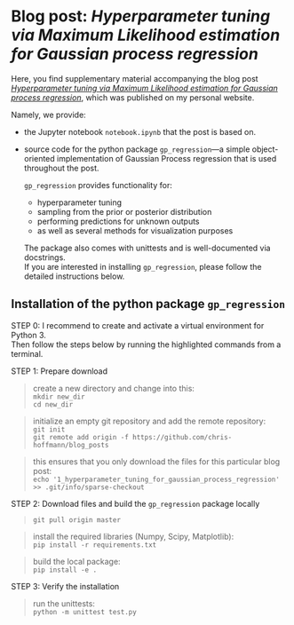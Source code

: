 # Blog post: *Hyperparameter tuning via Maximum Likelihood estimation for Gaussian process regression*

Here, you find supplementary material accompanying  the blog post [*Hyperparameter tuning via Maximum Likelihood estimation for Gaussian process regression*](https://chrishoffmann.ai/post/hypparam_tuning_for_gp_regression), which was published on my personal website. 

Namely, we provide:
- the Jupyter notebook `notebook.ipynb` that the post is based on.
- source code for the python package ```gp_regression```—a simple object-oriented implementation
of Gaussian Process regression that is used throughout the post.

  ```gp_regression``` provides functionality for:
  - hyperparameter tuning
  - sampling from the prior or posterior distribution
  - performing predictions for unknown outputs
  - as well as several methods for visualization purposes

  The package also comes with unittests and is well-documented via docstrings. <br>
  If you are interested in installing ```gp_regression```, please follow the detailed instructions below.


## Installation of the python package ```gp_regression```
STEP 0: I recommend to create and activate a virtual environment for Python 3. <br>
Then follow the steps below by running the highlighted commands from a terminal.

STEP 1: Prepare download
> create a new directory and change into this:  <br>
> `mkdir new_dir` <br>
> `cd new_dir`

> initialize an empty git repository and add the remote repository: <br>
> `git init` <br>
> `git remote add origin -f https://github.com/chris-hoffmann/blog_posts`

> this ensures that you only download the files for this particular blog post: <br>
> `echo '1_hyperparameter_tuning_for_gaussian_process_regression' >> .git/info/sparse-checkout`

STEP 2: Download files and build the ```gp_regression``` package locally 
> `git pull origin master` 

> install the required libraries (Numpy, Scipy, Matplotlib): <br>
> `pip install -r requirements.txt`

> build the local package: <br>
> `pip install -e .`

STEP 3: Verify the installation
> run the unittests: <br>
> ```python -m unittest test.py```
